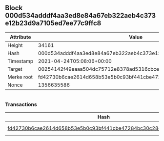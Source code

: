## Block 000d534adddf4aa3ed8e84a67eb322aeb4c373e12b23d9a7105ed7ee77c9ffc8

Attribute | Value
--- | ---
Height | 34161
Hash | 000d534adddf4aa3ed8e84a67eb322aeb4c373e12b23d9a7105ed7ee77c9ffc8
Timestamp | 2021-04-24T05:08:06+00:00
Target | 00254142f49eaaa504dc75712e8378ad5316cbcead634704b3734b6271167cc4
Merke root | fd42730b6cae2614d658b53e5b0c93bf441cbe47284bc30c28e06df29eb0749a
Nonce | 1356635586

```

```

### Transactions

Hash | Amount
--- | ---
[fd42730b6cae2614d658b53e5b0c93bf441cbe47284bc30c28e06df29eb0749a](fd42730b6cae2614d658b53e5b0c93bf441cbe47284bc30c28e06df29eb0749a.md) | 10.00000000 SKEPTI 
